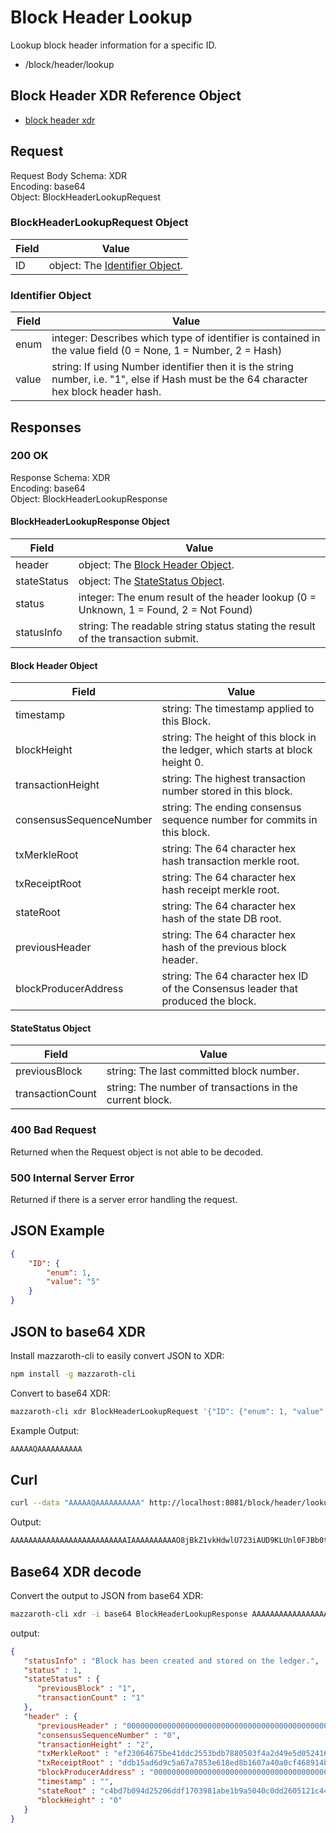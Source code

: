 # Block Header Lookup

Lookup block header information for a specific ID.

- /block/header/lookup

## Block Header XDR Reference Object

- [block header xdr](https://github.com/kochavalabs/mazzaroth-xdr/blob/master/idl/block.x)

## Request

Request Body Schema: XDR  
Encoding: base64  
Object: BlockHeaderLookupRequest

### BlockHeaderLookupRequest Object

| Field | Value |
|-------|-------|
| ID | object: The [Identifier Object](#Identifier-Object). |

### Identifier Object

| Field | Value |
|-------|-------|
| enum | integer: Describes which type of identifier is contained in the value field (0 = None, 1 = Number, 2 = Hash) |
| value | string: If using Number identifier then it is the string number, i.e. "1", else if Hash must be the 64 character hex block header hash. |

## Responses

### 200 OK

Response Schema: XDR  
Encoding: base64  
Object: BlockHeaderLookupResponse

#### BlockHeaderLookupResponse Object

| Field | Value |
|-------|-------|
| header | object: The [Block Header Object](#Block-Header-Object). |
| stateStatus | object: The [StateStatus Object](#StateStatus-Object). |
| status | integer: The enum result of the header lookup (0 = Unknown, 1 = Found, 2 = Not Found)  |
| statusInfo | string: The readable string status stating the result of the transaction submit. |

#### Block Header Object

| Field | Value |
|-------|-------|
| timestamp | string: The timestamp applied to this Block. |
| blockHeight | string: The height of this block in the ledger, which starts at block height 0. |
| transactionHeight | string: The highest transaction number stored in this block. |
| consensusSequenceNumber | string: The ending consensus sequence number for commits in this block. |
| txMerkleRoot | string: The 64 character hex hash transaction merkle root. |
| txReceiptRoot | string: The 64 character hex hash receipt merkle root. |
| stateRoot | string: The 64 character hex hash of the state DB root. |
| previousHeader | string: The 64 character hex hash of the previous block header. |
| blockProducerAddress | string: The 64 character hex ID of the Consensus leader that produced the block. |

#### StateStatus Object

| Field | Value |
|-------|-------|
| previousBlock | string: The last committed block number. |
| transactionCount | string: The number of transactions in the current block.

### 400 Bad Request

Returned when the Request object is not able to be decoded.

### 500 Internal Server Error

Returned if there is a server error handling the request.

## JSON Example

```JSON
{
    "ID": {
        "enum": 1,
        "value": "5"
    }
}
```

## JSON to base64 XDR

Install mazzaroth-cli to easily convert JSON to XDR:

```Bash
npm install -g mazzaroth-cli
```

Convert to base64 XDR:

```Bash
mazzaroth-cli xdr BlockHeaderLookupRequest '{"ID": {"enum": 1, "value": "0"}}'
```

Example Output:

```Bash
AAAAAQAAAAAAAAAA
```

## Curl

```Bash
curl --data "AAAAAQAAAAAAAAAA" http://localhost:8081/block/header/lookup
```

Output:

```Bash
AAAAAAAAAAAAAAAAAAAAAAAAAAIAAAAAAAAAAO8jBkZ1vkHdwlU723iAUD9KLUnl0FJBb0toy8xIoBBv3bFa1tnFpnp4U+YY7YsWB6QKDPRokUuIMN5cRxc8I1LEvXsJTSUgbd8XA5gavhuaUEDA3SYFEhxE8QIKbd3WcwAAAAAAAAAAAAAAAAAAAAAAAAAAAAAAAAAAAAAAAAAAAAAAAAAAAAAAAAAAAAAAAAAAAAAAAAAAAAAAAAAAAAAAAAAAAAAAAQAAAAAAAAABAAAAAQAAADBCbG9jayBoYXMgYmVlbiBjcmVhdGVkIGFuZCBzdG9yZWQgb24gdGhlIGxlZGdlci4=
```

## Base64 XDR decode

Convert the output to JSON from base64 XDR:

```Bash
mazzaroth-cli xdr -i base64 BlockHeaderLookupResponse AAAAAAAAAAAAAAAAAAAAAAAAAAIAAAAAAAAAAO8jBkZ1vkHdwlU723iAUD9KLUnl0FJBb0toy8xIoBBv3bFa1tnFpnp4U+YY7YsWB6QKDPRokUuIMN5cRxc8I1LEvXsJTSUgbd8XA5gavhuaUEDA3SYFEhxE8QIKbd3WcwAAAAAAAAAAAAAAAAAAAAAAAAAAAAAAAAAAAAAAAAAAAAAAAAAAAAAAAAAAAAAAAAAAAAAAAAAAAAAAAAAAAAAAAAAAAAAAAQAAAAAAAAABAAAAAQAAADBCbG9jayBoYXMgYmVlbiBjcmVhdGVkIGFuZCBzdG9yZWQgb24gdGhlIGxlZGdlci4=
```

output:

```JSON
{
   "statusInfo" : "Block has been created and stored on the ledger.",
   "status" : 1,
   "stateStatus" : {
      "previousBlock" : "1",
      "transactionCount" : "1"
   },
   "header" : {
      "previousHeader" : "0000000000000000000000000000000000000000000000000000000000000000",
      "consensusSequenceNumber" : "0",
      "transactionHeight" : "2",
      "txMerkleRoot" : "ef23064675be41ddc2553bdb7880503f4a2d49e5d052416f4b68cbcc48a0106f",
      "txReceiptRoot" : "ddb15ad6d9c5a67a7853e618ed8b1607a40a0cf468914b8830de5c47173c2352",
      "blockProducerAddress" : "0000000000000000000000000000000000000000000000000000000000000000",
      "timestamp" : "",
      "stateRoot" : "c4bd7b094d25206ddf1703981abe1b9a5040c0dd2605121c44f1020a6dddd673",
      "blockHeight" : "0"
   }
}
```
